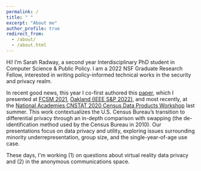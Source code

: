 ```yaml
---
permalink: /
title: " "
excerpt: "About me"
author_profile: true
redirect_from: 
  - /about/
  - /about.html
---
```


Hi! 
I’m Sarah Radway, a second year Interdisciplinary PhD student in Computer Science & Public Policy. I am a 2022 NSF Graduate Research Fellow, interested in writing policy-informed technical works in the security and privacy realm.

In recent good news, this year I co-first authored this [paper](https://www.computer.org/csdl/proceedings-article/sp/2022/131600b564/1CIO8gLsq2c), which I presented at [FCSM 2021](https://fcsm2021.org/), [Oakland (IEEE S&P 2022)](https://www.ieee-security.org/TC/SP2022/), and most recently, at the [National Academies CNSTAT 2020 Census Data Products Workshop](https://www.nationalacademies.org/our-work/2020-census-data-products-workshop-on-the-demographic-and-housing-characteristics-files) last summer. This work contextualizes the U.S. Census Bureau’s transition to differential privacy through an in-depth comparison with swapping (the de-identification method used by the Census Bureau in 2010). Our presentations focus on data privacy and utility, exploring issues surrounding minority underrepresentation, group size, and the single-year-of-age use case.

These days, I'm working (1) on questions about virtual reality data privacy and (2) in the anonymous communications space.